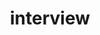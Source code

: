 ---
title: "interview"
id: tag.id
permalink: "/tags/interview"
videos: [6,14,40,41,114,119,143,149,164,248,269,270,358,378,383,384,433,447,465,467,475,531,583,585,591,646,665,754,770,783,803,824,826,832,838,859,875,885,887,888,889,916,931,937,972,973,974,975,1028,1051,1056,1149,1165,1339,1361,1409,1426,1480,1495,1499,1522,1560,1592,1680,1710,1711,1751,1754,1760,1762,1763,1767,1768,1769,1771,1776,1799,1813,1842,1860,1861,2252,2274,2285,1886,1977,1987,2002,2023,2024,2036,2043,2075,2076,2079,2080,2081,2082,2158,2159,2166,2201,2202,2221,2230,2313,2327,2328,2380,2414,2442,2446,2459,2473,2510,2540,2541,2542,2556,2564,2572]
---